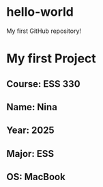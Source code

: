# hello-world
My first GitHub repository!
# My first Project
## **Course**: ESS 330
## **Name**: Nina
## **Year**: 2025
## **Major**: ESS
## **OS**: MacBook
